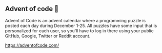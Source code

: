 ## Advent of code 🎄

Advent of Code is an advent calendar where a programming puzzle is posted each
day during December 1-25. All puzzles have some input that is personalized for
each user, so you'll have to log in there using your public GitHub, Google,
Twitter or Reddit account.

https://adventofcode.com/
